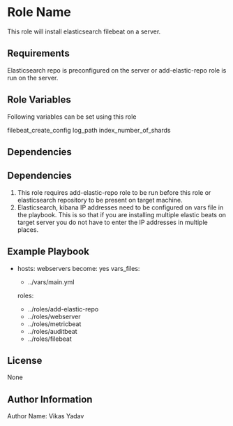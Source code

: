 Role Name
=========

This role will install elasticsearch filebeat on a server.

Requirements
------------
Elasticsearch repo is preconfigured on the server or add-elastic-repo role is run on the server. 

Role Variables
--------------

Following variables can be set using this role 

filebeat_create_config
log_path
index_number_of_shards

Dependencies
------------
Dependencies
------------
1. This role requires add-elastic-repo role to be run before this role or elasticsearch repository to be present on target machine. 
2. Elasticsearch, kibana IP addresses need to be configured on vars file in the playbook. This is so that if you are installing multiple elastic beats on target server you do not have to enter the IP addresses in multiple places.

Example Playbook
----------------

- hosts: webservers
  become: yes
  vars_files:
   - ../vars/main.yml    
  
  roles:
  - ../roles/add-elastic-repo
  - ../roles/webserver
  - ../roles/metricbeat
  - ../roles/auditbeat
  - ../roles/filebeat
 
 

License
-------

None

Author Information
------------------

Author Name: Vikas Yadav